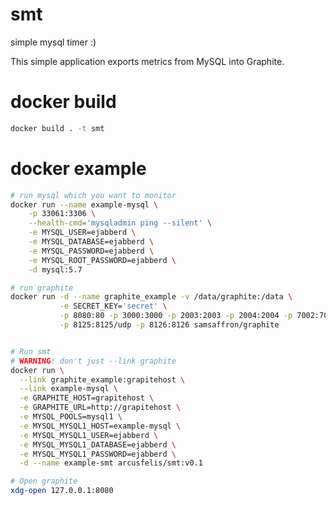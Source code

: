 smt
===

simple mysql timer :)

This simple application exports metrics from MySQL into Graphite.


docker build
============

```bash
docker build . -t smt
```


docker example
============

```bash
# run mysql which you want to monitor
docker run --name example-mysql \
    -p 33061:3306 \
    --health-cmd='mysqladmin ping --silent' \
    -e MYSQL_USER=ejabberd \
    -e MYSQL_DATABASE=ejabberd \
    -e MYSQL_PASSWORD=ejabberd \
    -e MYSQL_ROOT_PASSWORD=ejabberd \
    -d mysql:5.7

# run graphite
docker run -d --name graphite_example -v /data/graphite:/data \
           -e SECRET_KEY='secret' \
           -p 8080:80 -p 3000:3000 -p 2003:2003 -p 2004:2004 -p 7002:7002 \
           -p 8125:8125/udp -p 8126:8126 samsaffron/graphite


# Run smt
# WARNING! don't just --link graphite
docker run \
  --link graphite_example:grapitehost \
  --link example-mysql \
  -e GRAPHITE_HOST=grapitehost \
  -e GRAPHITE_URL=http://grapitehost \
  -e MYSQL_POOLS=mysql1 \
  -e MYSQL_MYSQL1_HOST=example-mysql \
  -e MYSQL_MYSQL1_USER=ejabberd \
  -e MYSQL_MYSQL1_DATABASE=ejabberd \
  -e MYSQL_MYSQL1_PASSWORD=ejabberd \
  -d --name example-smt arcusfelis/smt:v0.1

# Open graphite
xdg-open 127.0.0.1:8080
```

